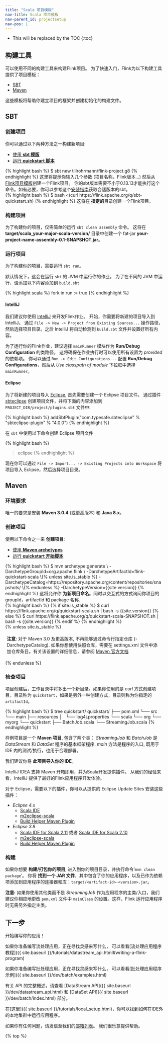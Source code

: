 ```yaml
---
title: "Scala 项目模板"
nav-title: Scala 项目模板
nav-parent_id: projectsetup
nav-pos: 1
---
```

<!--
Licensed to the Apache Software Foundation (ASF) under one
or more contributor license agreements.  See the NOTICE file
distributed with this work for additional information
regarding copyright ownership.  The ASF licenses this file
to you under the Apache License, Version 2.0 (the
"License"); you may not use this file except in compliance
with the License.  You may obtain a copy of the License at

  http://www.apache.org/licenses/LICENSE-2.0

Unless required by applicable law or agreed to in writing,
software distributed under the License is distributed on an
"AS IS" BASIS, WITHOUT WARRANTIES OR CONDITIONS OF ANY
KIND, either express or implied.  See the License for the
specific language governing permissions and limitations
under the License.
-->

* This will be replaced by the TOC
{:toc}


## 构建工具

可以使用不同的构建工具来构建Flink项目。
为了快速入门，Flink为以下构建工具提供了项目模板：

- [SBT](#sbt)
- [Maven](#maven)

这些模板将帮助你建立项目的框架并创建初始化的构建文件。

## SBT

### 创建项目

你可以通过以下两种方法之一构建新项目:

<ul class="nav nav-tabs" style="border-bottom: none;">
    <li class="active"><a href="#sbt_template" data-toggle="tab">使用 <strong>sbt 模版</strong></a></li>
    <li><a href="#quickstart-script-sbt" data-toggle="tab">运行 <strong>quickstart 脚本</strong></a></li>
</ul>

<div class="tab-content">
    <div class="tab-pane active" id="sbt_template">
    {% highlight bash %}
    $ sbt new tillrohrmann/flink-project.g8
    {% endhighlight %}
    这里将提示你输入几个参数 (项目名称，Flink版本...) 然后从 <a href="https://github.com/tillrohrmann/flink-project.g8">Flink项目模版</a>创建一个Flink项目。
    你的sbt版本需要不小于0.13.13才能执行这个命令。如有必要，你可以参考这个<a href="http://www.scala-sbt.org/download.html">安装指南</a>获取合适版本的sbt。
    </div>
    <div class="tab-pane" id="quickstart-script-sbt">
    {% highlight bash %}
    $ bash <(curl https://flink.apache.org/q/sbt-quickstart.sh)
    {% endhighlight %}
    这将在 <strong>指定的</strong>目录创建一个Flink项目。
    </div>
</div>

### 构建项目

为了构建你的项目，仅需简单的运行 `sbt clean assembly` 命令。
这将在 __target/scala_your-major-scala-version/__ 目录中创建一个 fat-jar __your-project-name-assembly-0.1-SNAPSHOT.jar__。

### 运行项目

为了构建你的项目，需要运行 `sbt run`。

默认情况下，这会在运行 `sbt` 的 JVM 中运行你的作业。
为了在不同的 JVM 中运行，请添加以下内容添加到 `build.sbt`

{% highlight scala %}
fork in run := true
{% endhighlight %}


#### IntelliJ

我们建议你使用 [IntelliJ](https://www.jetbrains.com/idea/) 来开发Flink作业。
开始，你需要将新建的项目导入到 IntelliJ。
通过 `File -> New -> Project from Existing Sources...` 操作路径，然后选择项目目录。之后 IntelliJ 将自动检测到 `build.sbt` 文件并设置好所有内容。

为了运行你的Flink作业，建议选择 `mainRunner` 模块作为 __Run/Debug Configuration__ 的类路径。
这将确保在作业执行时可以使用所有设置为 _provided_ 的依赖项。
你可以通过 `Run -> Edit Configurations...` 配置  __Run/Debug Configurations__，然后从 _Use classpath of module_ 下拉框中选择 `mainRunner`。

#### Eclipse

为了将新建的项目导入 [Eclipse](https://eclipse.org/), 首先需要创建一个 Eclipse 项目文件。
通过插件 [sbteclipse](https://github.com/typesafehub/sbteclipse) 创建项目文件，并将下面的内容添加到 `PROJECT_DIR/project/plugins.sbt` 文件中:

{% highlight bash %}
addSbtPlugin("com.typesafe.sbteclipse" % "sbteclipse-plugin" % "4.0.0")
{% endhighlight %}

在 `sbt` 中使用以下命令创建 Eclipse 项目文件

{% highlight bash %}
> eclipse
{% endhighlight %}

现在你可以通过 `File -> Import... -> Existing Projects into Workspace` 将项目导入 Eclipse，然后选择项目目录。

## Maven

### 环境要求

唯一的要求是安装 __Maven 3.0.4__ (或更高版本) 和 __Java 8.x__。


### 创建项目

使用以下命令之一来 __创建项目__:

<ul class="nav nav-tabs" style="border-bottom: none;">
    <li class="active"><a href="#maven-archetype" data-toggle="tab">使用 <strong>Maven archetypes</strong></a></li>
    <li><a href="#quickstart-script" data-toggle="tab">运行 <strong>quickstart 开始脚本</strong></a></li>
</ul>

<div class="tab-content">
    <div class="tab-pane active" id="maven-archetype">
    {% highlight bash %}
    $ mvn archetype:generate                               \
      -DarchetypeGroupId=org.apache.flink              \
      -DarchetypeArtifactId=flink-quickstart-scala     \{% unless site.is_stable %}
      -DarchetypeCatalog=https://repository.apache.org/content/repositories/snapshots/ \{% endunless %}
      -DarchetypeVersion={{site.version}}
    {% endhighlight %}
    这将允许你 <strong>为新项目命名</strong>。同时以交互式的方式询问你项目的 groupId，artifactId 和 package 名称.
    </div>
    <div class="tab-pane" id="quickstart-script">
{% highlight bash %}
{% if site.is_stable %}
    $ curl https://flink.apache.org/q/quickstart-scala.sh | bash -s {{site.version}}
{% else %}
    $ curl https://flink.apache.org/q/quickstart-scala-SNAPSHOT.sh | bash -s {{site.version}}
{% endif %}
{% endhighlight %}
    </div>
    {% unless site.is_stable %}
    <p style="border-radius: 5px; padding: 5px" class="bg-danger">
        <b>注意</b>: 对于 Maven 3.0 及更高版本, 不再能够通过命令行指定仓库 (-DarchetypeCatalog). 如果你想使用快照仓库，需要在 settings.xml 文件中添加仓库条目。有关该设置的详细信息，请参阅 <a href="http://maven.apache.org/archetype/maven-archetype-plugin/archetype-repository.html">Maven 官方文档</a>
    </p>
    {% endunless %}
</div>


### 检查项目

项目创建后，工作目录中将多出一个新目录。如果你使用的是 _curl_ 方式创建项目，目录称为 `quickstart`，如果是另外一种创建方式，目录则称为你指定的 `artifactId`。

{% highlight bash %}
$ tree quickstart/
quickstart/
├── pom.xml
└── src
    └── main
        ├── resources
        │   └── log4j.properties
        └── scala
            └── org
                └── myorg
                    └── quickstart
                        ├── BatchJob.scala
                        └── StreamingJob.scala
{% endhighlight %}

样例项目是一个 __Maven 项目__, 包含了两个类： _StreamingJob_ 和 _BatchJob_ 是 *DataStream* 和 *DataSet* 程序的基本框架程序.
_main_ 方法是程序的入口, 既用于 IDE 内的测试/执行，也用于合理部署。

我们建议你将 __此项目导入你的 IDE__。

IntelliJ IDEA 支持 Maven 开箱即用，并为Scala开发提供插件。
从我们的经验来看，IntelliJ 提供了最好的Flink应用程序开发体验。

对于 Eclipse，需要以下的插件，你可以从提供的 Eclipse Update Sites 安装这些插件：

* _Eclipse 4.x_
  * [Scala IDE](http://download.scala-ide.org/sdk/lithium/e44/scala211/stable/site)
  * [m2eclipse-scala](http://alchim31.free.fr/m2e-scala/update-site)
  * [Build Helper Maven Plugin](https://repo1.maven.org/maven2/.m2e/connectors/m2eclipse-buildhelper/0.15.0/N/0.15.0.201207090124/)
* _Eclipse 3.8_
  * [Scala IDE for Scala 2.11](http://download.scala-ide.org/sdk/helium/e38/scala211/stable/site) 或者 [Scala IDE for Scala 2.10](http://download.scala-ide.org/sdk/helium/e38/scala210/stable/site)
  * [m2eclipse-scala](http://alchim31.free.fr/m2e-scala/update-site)
  * [Build Helper Maven Plugin](https://repository.sonatype.org/content/repositories/forge-sites/m2e-extras/0.14.0/N/0.14.0.201109282148/)

### 构建

如果你想要 __构建/打包你的项目__, 进入到你的项目目录，并执行命令‘`mvn clean package`’。
你将 __找到一个 JAR 文件__，其中包含了你的应用程序，以及已作为依赖项添加到应用程序的连接器和库：`target/<artifact-id>-<version>.jar`。

__注意:__ 如果你使用其他类而不是 *StreamingJob* 作为应用程序的主类/入口，我们建议你相应地更改 `pom.xml` 文件中 `mainClass` 的设置。这样，Flink 运行应用程序时无需另外指定主类。


## 下一步

开始编写你的应用！

如果你准备编写流处理应用，正在寻找灵感来写什么，
可以看看[流处理应用程序教程]({{ site.baseurl }}/tutorials/datastream_api.html#writing-a-flink-program)

如果你准备编写批处理应用，正在寻找灵感来写什么，
可以看看[批处理应用程序示例]({{ site.baseurl }}/dev/batch/examples.html)

有关 API 的完整概述，请查看
[DataStream API]({{ site.baseurl }}/dev/datastream_api.html) 和
[DataSet API]({{ site.baseurl }}/dev/batch/index.html) 部分。

在[这里]({{ site.baseurl }}/tutorials/local_setup.html)，你可以找到如何在IDE外的本地集群中运行应用程序。

如果你有任何问题，请发信至我们的[邮箱列表](http://mail-archives.apache.org/mod_mbox/flink-user/)。
我们很乐意提供帮助。

{% top %}
